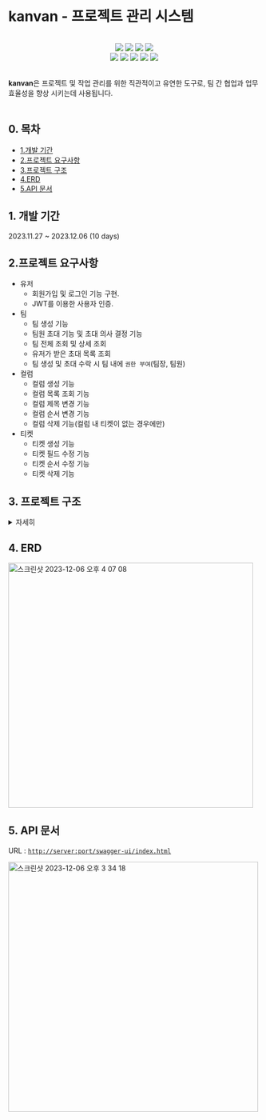 # kanvan - 프로젝트 관리 시스템

<br>

<div align="center">
<img src="https://img.shields.io/badge/Java-ED8B00?style=for-the-badge&logo=openjdk&logoColor=white"/></a>
<img src="https://img.shields.io/badge/Spring Boot 3.1.6-6DB33F?style=for-the-badge&logo=spring&logoColor=white"/></a>
<img src="https://img.shields.io/badge/Spring Security-6DB33F?style=for-the-badge&logo=spring-security&logoColor=white"/></a>
<img src="https://img.shields.io/badge/Spring Data JPA-gray?style=for-the-badge&logoColor=white"/></a>

</div>
<div align="center">
<img src="https://img.shields.io/badge/Junit-25A162?style=for-the-badge&logo=JUnit5&logoColor=white"/></a>
<img src="https://img.shields.io/badge/MySQL 8-4479A1?style=for-the-badge&logo=MySQL&logoColor=white"/></a>
<img src="https://img.shields.io/badge/GitHub-100000?style=for-the-badge&logo=github&logoColor=white"/></a>
<img src="https://img.shields.io/badge/JWT-black?style=for-the-badge&logo=JSON%20web%20tokens"/></a>
<img src="https://img.shields.io/badge/swagger-%ffffff.svg?style=for-the-badge&logo=swagger&logoColor=white"/></a>
</div>

<br>

**kanvan**은 프로젝트 및 작업 관리를 위한 직관적이고 유연한 도구로, 팀 간 협업과 업무 효율성을 향상 시키는데 사용됩니다.
<br>
<br>

## 0. 목차
- [1.개발 기간](#1-개발-기간)
- [2.프로젝트 요구사항](#2-프로젝트-요구사항)
- [3.프로젝트 구조](#3-프로젝트-구조)
- [4.ERD](#4-erd)
- [5.API 문서](#5-api-document)

## 1. 개발 기간

2023.11.27 ~ 2023.12.06 (10 days)

## 2.프로젝트 요구사항

- 유저
  - 회원가입 및 로그인 기능 구현.
  - JWT를 이용한 사용자 인증.  
- 팀
  - 팀 생성 기능
  - 팀원 초대 기능 및 초대 의사 결정 기능
  - 팀 전체 조회 및 상세 조회
  - 유저가 받은 초대 목록 조회
  - 팀 생성 및 초대 수락 시 팀 내에 `권한 부여`(팀장, 팀원) 
- 컬럼
  - 컬럼 생성 기능
  - 컬럼 목록 조회 기능
  - 컬럼 제목 변경 기능
  - 컬럼 순서 변경 기능
  - 컬럼 삭제 기능(컬럼 내 티켓이 없는 경우에만)
- 티켓
  - 티켓 생성 기능
  - 티켓 필드 수정 기능
  - 티켓 순서 수정 기능
  - 티켓 삭제 기능
 
## 3. 프로젝트 구조

<details>
    <summary>자세히</summary>

```
└── kanvan
    ├── KanvanApplication.java
    ├── auth
    │   ├── config
    │   ├── controller
    │   ├── dto
    │   ├── filter
    │   ├── jwt
    │   └── service
    ├── column
    │   ├── controller
    │   ├── domain
    │   ├── dto
    │   ├── repository
    │   └── service
    ├── common
    │   ├── config
    │   └── exception
    ├── team
    │   ├── controller
    │   ├── domain
    │   ├── dto
    │   ├── repository
    │   └── service
    ├── ticket
    │   ├── controller
    │   ├── domain
    │   ├── dto
    │   ├── repository
    │   └── service
    └── user
        ├── domain
        ├── dto
        ├── repository
        └── service
```

</details>

## 4. ERD

  <img width="490" alt="스크린샷 2023-12-06 오후 4 07 08" src="https://github.com/cjw9506/kanvan/assets/63503519/0c01e635-4b73-42bf-ba77-b12f74377a68">
  

## 5. API 문서

URL : [`http://server:port/swagger-ui/index.html`](http://15.164.140.158:8080/swagger-ui/index.html)

<img width="500" alt="스크린샷 2023-12-06 오후 3 34 18" src="https://github.com/cjw9506/kanvan/assets/63503519/e1985966-e8a4-49ef-8016-f2f6ec345276">


